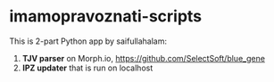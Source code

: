 # imamopravoznati-scripts
This is 2-part Python app by saifullahalam:
1. **TJV parser** on Morph.io, https://github.com/SelectSoft/blue_gene
2. **IPZ updater** that is run on localhost
